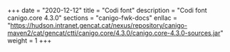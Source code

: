 +++
date        = "2020-12-12"
title       = "Codi font"
description = "Codi font canigo.core 4.3.0"
sections    = "canigo-fwk-docs"
enllac		= "https://hudson.intranet.gencat.cat/nexus/repository/canigo-maven2/cat/gencat/ctti/canigo.core/4.3.0/canigo.core-4.3.0-sources.jar"
weight		= 1
+++
